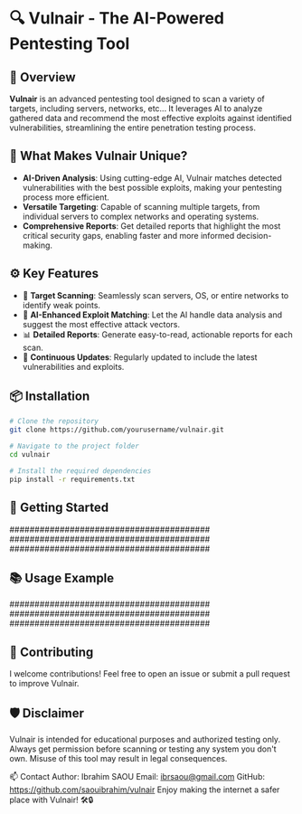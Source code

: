 # 🔍 **Vulnair** - The AI-Powered Pentesting Tool

## 🚀 **Overview**
**Vulnair** is an advanced pentesting tool designed to scan a variety of targets, including servers, networks, etc... It leverages AI to analyze gathered data and recommend the most effective exploits against identified vulnerabilities, streamlining the entire penetration testing process.

## 🧠 **What Makes Vulnair Unique?**
- **AI-Driven Analysis**: Using cutting-edge AI, Vulnair matches detected vulnerabilities with the best possible exploits, making your pentesting process more efficient.
- **Versatile Targeting**: Capable of scanning multiple targets, from individual servers to complex networks and operating systems.
- **Comprehensive Reports**: Get detailed reports that highlight the most critical security gaps, enabling faster and more informed decision-making.

## ⚙️ **Key Features**
- 🔗 **Target Scanning**: Seamlessly scan servers, OS, or entire networks to identify weak points.
- 🤖 **AI-Enhanced Exploit Matching**: Let the AI handle data analysis and suggest the most effective attack vectors.
- 📊 **Detailed Reports**: Generate easy-to-read, actionable reports for each scan.
- 🚨 **Continuous Updates**: Regularly updated to include the latest vulnerabilities and exploits.

## 📦 **Installation**
```bash
# Clone the repository
git clone https://github.com/yourusername/vulnair.git

# Navigate to the project folder
cd vulnair

# Install the required dependencies
pip install -r requirements.txt 
```

## 🚀 **Getting Started**

########################################
########################################
########################################

## 📚 **Usage Example**

########################################
########################################
########################################

## 🤝 **Contributing**
I welcome contributions! Feel free to open an issue or submit a pull request to improve Vulnair.

## 🛡️ **Disclaimer**
Vulnair is intended for educational purposes and authorized testing only. Always get permission before scanning or testing any system you don't own. Misuse of this tool may result in legal consequences.

📫 Contact
Author: Ibrahim SAOU
Email: ibrsaou@gmail.com
GitHub: https://github.com/saouibrahim/vulnair
Enjoy making the internet a safer place with Vulnair! 🛠️🔒
